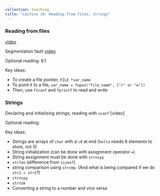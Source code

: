 ```yaml
---
collection: teaching
title: "Lecture 10: Reading from files; strings"
---
```


### Reading from files
[video](https://youtu.be/crW2pCMMUBM)

Segmentation fault [video](https://youtu.be/ZegUxWCMThI)

Optional reading: 6.1

Key ideas:
* To create a file pointer, `FILE *var_name`
* To point it to a file, `var_name = fopen("file_name", ["r" or "w"])`
* Then, use `fscanf` and `fprintf` to read and write

### Strings
Declaring and initializing strings; reading with `scanf` [video]

Optional reading:

Key ideas:
* Strings are arrays of `char` with a `\0` at end (`hello` needs 6 elements to
	store, not 5)
* String initialization (can be done with assignment operator `=`)
* String assignment must be done with `strncpy`
* `strlen` (difference from `sizeof`)
* string comparison using `strcmp`. (And what is being compared if we do `str1 <
	str2`?)
* `strncpy`
* `strtok`
* Converting a string to a number and vice versa

